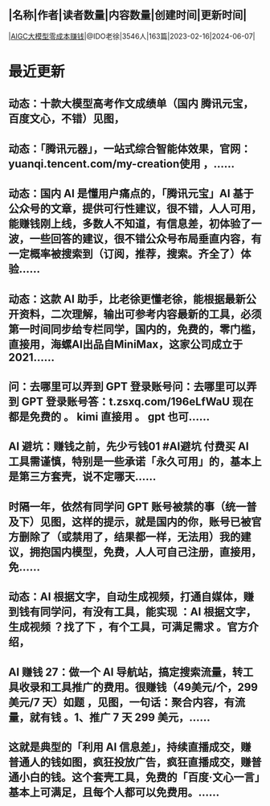 |名称|作者|读者数量|内容数量|创建时间|更新时间|
---
|[AIGC大模型零成本赚钱](https://xiaobot.net/p/chat?refer=0b133df9-27dc-423b-8101-639049001c13)|@IDO老徐|3546人|163篇|2023-02-16|2024-06-07|

# 最近更新
## 动态：十款大模型高考作文成绩单（国内 腾讯元宝，百度文心，不错）见图，
## 动态：「腾讯元器」，一站式综合智能体效果，官网：yuanqi.tencent.com/my-creation使用 ，......
## 动态：国内 AI 是懂用户痛点的，「腾讯元宝」AI 基于公众号的文章，提供可行性建议，很不错，人人可用，能赚钱刚上线，多数人不知道，有信息差，初体验了一波，一些回答的建议，很不错公众号布局垂直内容，有一定概率被搜索到（订阅，推荐，搜索。齐全了）体验......
## 动态：这款 AI 助手，比老徐更懂老徐，能根据最新公开资料，二次理解，输出可参考内容最新的工具，必须第一时间同步给专栏同学，国内的，免费的，零门槛，直接用，海螺AI出品自MiniMax，这家公司成立于2021......
## 问：去哪里可以弄到 GPT 登录账号问：去哪里可以弄到 GPT 登录账号答：t.zsxq.com/196eLfWaU 现在都是免费的 。 kimi 直接用 。 gpt 也可......
## AI 避坑：赚钱之前，先少亏钱01 #AI避坑 付费买 AI 工具需谨慎，特别是一些承诺「永久可用」的，基本上是第三方套壳，说不定哪天......
## 时隔一年，依然有同学问 GPT 账号被禁的事（统一普及下）见图，这样的提示，就是国内的你，账号已被官方删除了（或禁用了，结果都一样，无法用）我的建议，拥抱国内模型，免费，人人可自己注册，直接用，免......
## 动态：AI 根据文字，自动生成视频，打通自媒体，赚到钱有同学问，有没有工具，能实现 ：AI 根据文字，生成视频 ？找了下 ，有个工具，可满足需求 。官方介绍，
## AI 赚钱 27：做一个 AI 导航站，搞定搜索流量，转工具收录和工具推广的费用。很赚钱（49美元/个，299美元/7 天）如题 ，见图，一句话：聚合内容，有流量，就有钱 。1、推广 7 天 299 美元，......
## 这就是典型的「利用 AI 信息差」，持续直播成交，赚普通人的钱如图，疯狂投放广告，疯狂直播成交，赚普通小白的钱。这个套壳工具，免费的「百度·文心一言」基本上可满足，且每个人都可以免费用。......


